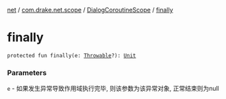 [net](../../index.md) / [com.drake.net.scope](../index.md) / [DialogCoroutineScope](index.md) / [finally](./finally.md)

# finally

`protected fun finally(e: `[`Throwable`](https://kotlinlang.org/api/latest/jvm/stdlib/kotlin/-throwable/index.html)`?): `[`Unit`](https://kotlinlang.org/api/latest/jvm/stdlib/kotlin/-unit/index.html)

### Parameters

`e` - 如果发生异常导致作用域执行完毕, 则该参数为该异常对象, 正常结束则为null